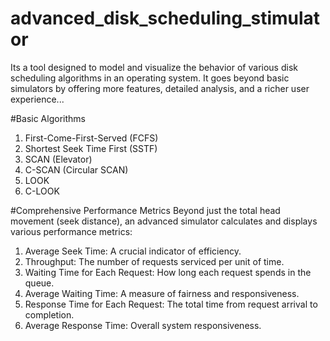 # advanced_disk_scheduling_stimulator
Its a tool designed to model and visualize the behavior of various disk scheduling algorithms in an operating system. It goes beyond basic simulators by offering more features, detailed analysis, and a richer user experience...

#Basic Algorithms
1. First-Come-First-Served (FCFS)
2.  Shortest Seek Time First (SSTF)   
3. SCAN (Elevator)
4. C-SCAN (Circular SCAN)
5. LOOK
6. C-LOOK

#Comprehensive Performance Metrics
Beyond just the total head movement (seek distance), an advanced simulator calculates and displays various performance metrics:
1. Average Seek Time: A crucial indicator of efficiency.
2. Throughput: The number of requests serviced per unit of time.
3. Waiting Time for Each Request: How long each request spends in the queue.
4. Average Waiting Time: A measure of fairness and responsiveness.
5. Response Time for Each Request: The total time from request arrival to completion.
6. Average Response Time: Overall system responsiveness.
